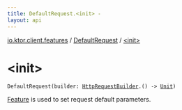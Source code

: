 ```yaml
---
title: DefaultRequest.<init> - 
layout: api
---
```


<div class='api-docs-breadcrumbs'><a href="../index.html">io.ktor.client.features</a> / <a href="index.html">DefaultRequest</a> / <a href="./-init-.html">&lt;init&gt;</a></div>

# &lt;init&gt;

<div class="signature"><code><span class="identifier">DefaultRequest</span><span class="symbol">(</span><span class="parameterName" id="io.ktor.client.features.DefaultRequest$<init>(kotlin.Function1((io.ktor.client.request.HttpRequestBuilder, kotlin.Unit)))/builder">builder</span><span class="symbol">:</span>&nbsp;<a href="../../io.ktor.client.request/-http-request-builder/index.html"><span class="identifier">HttpRequestBuilder</span></a><span class="symbol">.</span><span class="symbol">(</span><span class="symbol">)</span>&nbsp;<span class="symbol">-&gt;</span>&nbsp;<a href="https://kotlinlang.org/api/latest/jvm/stdlib/kotlin/-unit/index.html"><span class="identifier">Unit</span></a><span class="symbol">)</span></code></div>

<a href="-feature/index.html">Feature</a> is used to set request default parameters.

